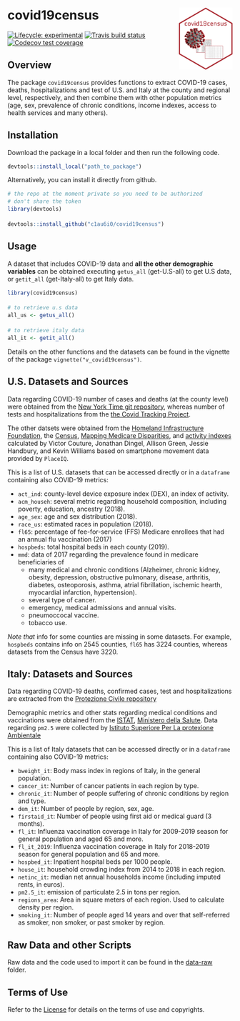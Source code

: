 
<!-- README.md is generated from README.Rmd. Please edit that file -->

# covid19census <img src='inst/img/hexsticker2.png' align="right" height="139" >

<!-- badges: start -->

[![Lifecycle:
experimental](https://img.shields.io/badge/lifecycle-experimental-orange.svg)](https://www.tidyverse.org/lifecycle/#experimental)
[![Travis build
status](https://travis-ci.com/c1au6i0/covid19census.svg?branch=master)](https://travis-ci.com/c1au6i0/covid19census)
[![Codecov test
coverage](https://codecov.io/gh/c1au6i0/covid19census/branch/master/graph/badge.svg)](https://codecov.io/gh/c1au6i0/covid19census?branch=master)
<!-- badges: end -->

## Overview

The package `covid19census` provides functions to extract COVID-19
cases, deaths, hospitalizations and test of U.S. and Italy at the county
and regional level, respectively, and then combine them with other
population metrics (age, sex, prevalence of chronic conditions, income
indexes, access to health services and many others).

## Installation

Download the package in a local folder and then run the following code.

``` r
devtools::install_local("path_to_package")
```

Alternatively, you can install it directly from github.

``` r
# the repo at the moment private so you need to be authorized 
# don't share the token
library(devtools)

devtools::install_github("c1au6i0/covid19census")
```

## Usage

A dataset that includes COVID-19 data and **all the other demographic
variables** can be obtained executing `getus_all` (get-U.S-all) to get
U.S data, or `getit_all` (get-Italy-all) to get Italy data.

``` r
library(covid19census)

# to retrieve u.s data
all_us <- getus_all()

# to retrieve italy data
all_it <- getit_all()
```

Details on the other functions and the datasets can be found in the
vignette of the package `vignette("v_covid19census")`.

## U.S. Datasets and Sources

Data regarding COVID-19 number of cases and deaths (at the county level)
were obtained from the [New York Time git
repository](https://github.com/nytimes/covid-19-data), whereas number of
tests and hospitalizations from the [the Covid Tracking
Project](https://covidtracking.com/api%7D).

The other datsets were obtained from the [Homeland Infrastructure
Foundation](https://hifld-geoplatform.opendata.arcgis.com/datasets/hospitals/data?page=18),
the [Census](https://data.census.gov/cedsci/table?q=United%20States),
[Mapping Medicare
Disparities](https://data.cms.gov/mapping-medicare-disparities), and
[activity
indexes](https://github.com/COVIDExposureIndices/COVIDExposureIndices)
calculated by Victor Couture, Jonathan Dingel, Allison Green, Jessie
Handbury, and Kevin Williams based on smartphone movement data provided
by `PlaceIQ`.

This is a list of U.S. datasets that can be accessed directly or in a
`dataframe` containing also COVID-19 metrics:

  - `act_ind`: county-level device exposure index (DEX), an index of
    activity.
  - `acm_househ`: several metric regarding household composition,
    including poverty, education, ancestry (2018).
  - `age_sex`: age and sex distribution (2018).
  - `race_us`: estimated races in population (2018).
  - `fl65`: percentage of fee-for-service (FFS) Medicare enrollees that
    had an annual flu vaccination (2017)
  - `hospbeds`: total hospital beds in each county (2019).
  - `mmd`: data of 2017 regarding the prevalence found in medicare
    beneficiaries of
      - many medical and chronic conditions (Alzheimer, chronic kidney,
        obesity, depression, obstructive pulmonary, disease, arthritis,
        diabetes, osteoporosis, asthma, atrial fibrillation, ischemic
        hearth, myocardial infarction, hypertension).
      - several type of cancer.
      - emergency, medical admissions and annual visits.
      - pneumoccocal vaccine.
      - tobacco use.

*Note that* info for some counties are missing in some datasets. For
example, `hospbeds` contains info on 2545 counties, `fl65` has 3224
counties, whereas datasets from the Census have 3220.

## Italy: Datasets and Sources

Data regarding COVID-19 deaths, confirmed cases, test and
hospitalizations are extracted from the [Protezione Civile
repository](https://github.com/pcm-dpc/COVID-19)

Demographic metrics and other stats regarding medical conditions and
vaccinations were obtained from the
[ISTAT](http://dati.istat.it/?lang=en), [Ministero della
Salute](http://www.salute.gov.it/portale/home.html). Data regarding
`pm2.5` were collected by [Istituto Superiore Per La protexione
Ambientale](https://annuario.isprambiente.it/pon/basic/14)

This is a list of Italy datasets that can be accessed directly or in a
`dataframe` containing also COVID-19 metrics:

  - `bweight_it`: Body mass index in regions of Italy, in the general
    population.
  - `cancer_it`: Number of cancer patients in each region by type.
  - `chronic_it`: Number of people suffering of chronic conditions by
    region and type.
  - `dem_it`: Number of people by region, sex, age.
  - `firstaid_it`: Number of people using first aid or medical guard (3
    months).
  - `fl_it`: Influenza vaccination coverage in Italy for 2009-2019
    season for general population and aged 65 and more.
  - `fl_it_2019`: Influenza vaccination coverage in Italy for 2018-2019
    season for general population and 65 and more.
  - `hospbed_it`: Inpatient hospital beds per 1000 people.
  - `house_it`: household crowding index from 2014 to 2018 in each
    region.
  - `netinc_it`: median net annual households income (including imputed
    rents, in euros).
  - `pm2.5_it`: emission of particulate 2.5 in tons per region.
  - `regions_area`: Area in square meters of each region. Used to
    calculate density per region.
  - `smoking_it`: Number of people aged 14 years and over that
    self-referred as smoker, non smoker, or past smoker by region.

## Raw Data and other Scripts

Raw data and the code used to import it can be found in the
[data-raw](https://github.com/c1au6i0/convid19census/tree/master/data-raw)
folder.

## Terms of Use

Refer to the
[License](https://github.com/c1au6i0/covid19census/blob/master/LICENSE.md)
for details on the terms of use and copyrights.
